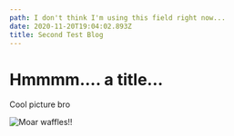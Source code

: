 ```yaml
---
path: I don't think I'm using this field right now...
date: 2020-11-20T19:04:02.893Z
title: Second Test Blog
---
```

# Hmmmm.... a title...

Cool picture bro

![Moar waffles!!](/images/moar-waffles.jpeg)
